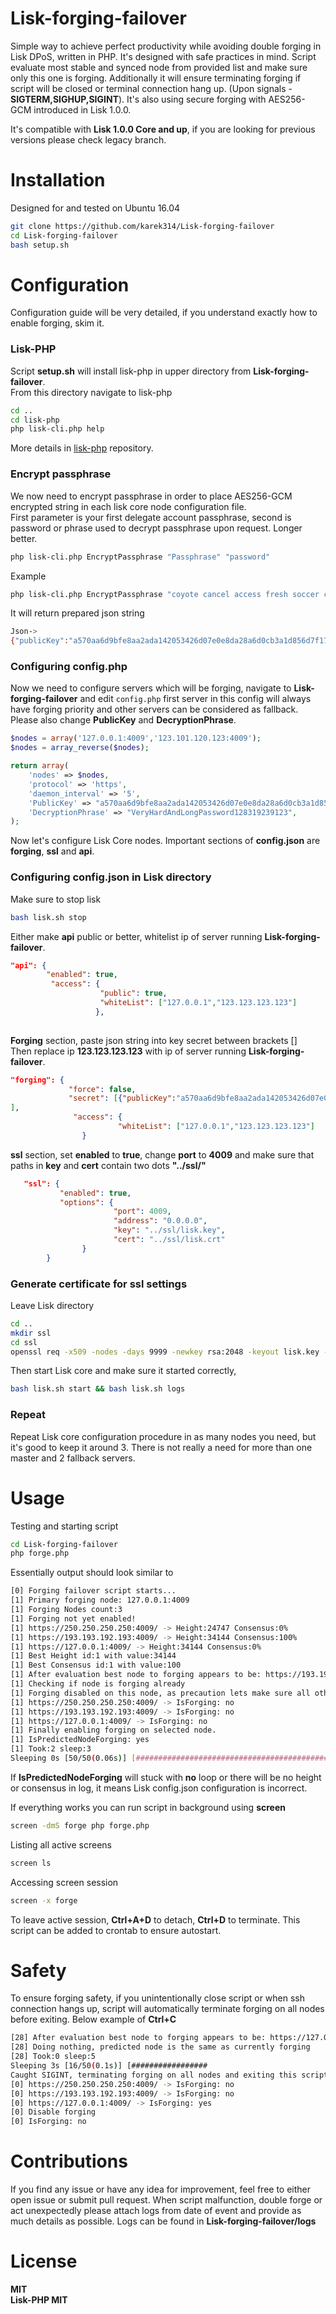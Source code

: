 # Lisk-forging-failover
Simple way to achieve perfect productivity while avoiding double forging in Lisk DPoS, written in PHP.
It's designed with safe practices in mind. Script evaluate most stable and synced node from provided list and make sure only this one is forging. Additionally it will ensure terminating forging if script will be closed or terminal connection hang up. (Upon signals - <b>SIGTERM,SIGHUP,SIGINT</b>). It's also using secure forging with AES256-GCM introduced in Lisk 1.0.0.

It's compatible with <b>Lisk 1.0.0 Core and up</b>, if you are looking for previous versions please check legacy branch.

# Installation
Designed for and tested on Ubuntu 16.04
```sh
git clone https://github.com/karek314/Lisk-forging-failover
cd Lisk-forging-failover
bash setup.sh
```

# Configuration
Configuration guide will be very detailed, if you understand exactly how to enable forging, skim it.<br>
### Lisk-PHP
Script <b>setup.sh</b> will install lisk-php in upper directory from <b>Lisk-forging-failover</b>.<br>
From this directory navigate to lisk-php
```sh
cd ..
cd lisk-php
php lisk-cli.php help
```
More details in [lisk-php](https://github.com/karek314/lisk-php) repository.
### Encrypt passphrase
We now need to encrypt passphrase in order to place AES256-GCM encrypted string in each lisk core node configuration file.<br>
First parameter is your first delegate account passphrase, second is password or phrase used to decrypt passphrase upon request. Longer better.
```sh
php lisk-cli.php EncryptPassphrase "Passphrase" "password"
```
Example
```sh
php lisk-cli.php EncryptPassphrase "coyote cancel access fresh soccer club subject salad veteran sheriff laundry square" "VeryHardAndLongPassword128319239123"
```
It will return prepared json string
```sh
Json->
{"publicKey":"a570aa6d9bfe8aa2ada142053426d07e0e8da28a6d0cb3a1d856d7f17156ae0b","encryptedSecret":"iterations=1&salt=0d1574a91e45fde38967153052fdb748&cipherText=5bada3a9fefba2e8a067c1ef761622a15ca092f17fead0aa3b1fdffee59422ffbae120cfbe59693f82f6075e38123884b5c3fa959fd34a8d6306c5a67a4caf0a17094024349880ca8825ef048d3641ee5a7f85&iv=787c6e0d160d95b3867a79c1&tag=6f44977c659a00d2f3dad383167501ea&version=1"}
```
### Configuring config.php
Now we need to configure servers which will be forging, navigate to <b>Lisk-forging-failover</b> and edit ```config.php``` first server in this config will always have forging priority and other servers can be considered as fallback. Please also change <b>PublicKey</b> and <b>DecryptionPhrase</b>.
```php
$nodes = array('127.0.0.1:4009','123.101.120.123:4009');
$nodes = array_reverse($nodes);

return array(
	'nodes' => $nodes,
	'protocol' => 'https',
	'daemon_interval' => '5',
	'PublicKey' => "a570aa6d9bfe8aa2ada142053426d07e0e8da28a6d0cb3a1d856d7f17156ae0b",
	'DecryptionPhrase' => "VeryHardAndLongPassword128319239123",
);
```

Now let's configure Lisk Core nodes. Important sections of <b>config.json</b> are <b>forging</b>, <b>ssl</b> and <b>api</b>.

### Configuring config.json in Lisk directory
Make sure to stop lisk
```sh
bash lisk.sh stop
```
Either make <b>api</b> public or better, whitelist ip of server running <b>Lisk-forging-failover</b>.
```json
"api": {
        "enabled": true,
         "access": {
                    "public": true,
                    "whiteList": ["127.0.0.1","123.123.123.123"]
                   },
		
```
<b>Forging</b> section, paste json string into key secret between brackets []<br>
Then replace ip <b>123.123.123.123</b> with ip of server running <b>Lisk-forging-failover</b>.
```json
"forging": {
             "force": false,
             "secret": [{"publicKey":"a570aa6d9bfe8aa2ada142053426d07e0e8da28a6d0cb3a1d856d7f17156ae0b","encryptedSecret":"iterations=1&salt=0d1574a91e45fde38967153052fdb748&cipherText=5bada3a9fefba2e8a067c1ef761622a15ca092f17fead0aa3b1fdffee59422ffbae120cfbe59693f82f6075e38123884b5c3fa959fd34a8d6306c5a67a4caf0a17094024349880ca8825ef048d3641ee5a7f85&iv=787c6e0d160d95b3867a79c1&tag=6f44977c659a00d2f3dad383167501ea&version=1"}
],
              "access": {
                    	"whiteList": ["127.0.0.1","123.123.123.123"]
                }
```
<b>ssl</b> section, set <b>enabled</b> to <b>true</b>, change <b>port</b> to <b>4009</b> and make sure that paths in <b>key</b> and <b>cert</b> contain two dots <b>"../ssl/"</b>
```json
   "ssl": {
           "enabled": true,
           "options": {
                       "port": 4009,
                       "address": "0.0.0.0",
                       "key": "../ssl/lisk.key",
                       "cert": "../ssl/lisk.crt"
                }
        }
```
### Generate certificate for ssl settings
Leave Lisk directory
```sh
cd ..
mkdir ssl
cd ssl
openssl req -x509 -nodes -days 9999 -newkey rsa:2048 -keyout lisk.key -out lisk.crt
```
Then start Lisk core and make sure it started correctly,
```sh
bash lisk.sh start && bash lisk.sh logs
```
### Repeat
Repeat Lisk core configuration procedure in as many nodes you need, but it's good to keep it around 3. There is not really a need for more than one master and 2 fallback servers.

# Usage
Testing and starting script
```sh
cd Lisk-forging-failover
php forge.php
```
Essentially output should look similar to
```sh
[0] Forging failover script starts...
[1] Primary forging node: 127.0.0.1:4009
[1] Forging Nodes count:3
[1] Forging not yet enabled!
[1] https://250.250.250.250:4009/ -> Height:24747 Consensus:0%
[1] https://193.193.192.193:4009/ -> Height:34144 Consensus:100%
[1] https://127.0.0.1:4009/ -> Height:34144 Consensus:0%
[1] Best Height id:1 with value:34144
[1] Best Consensus id:1 with value:100
[1] After evaluation best node to forging appears to be: https://193.193.192.193:4009/ with id:1
[1] Checking if node is forging already
[1] Forging disabled on this node, as precaution lets make sure all other nodes are not forging as well.
[1] https://250.250.250.250:4009/ -> IsForging: no
[1] https://193.193.192.193:4009/ -> IsForging: no
[1] https://127.0.0.1:4009/ -> IsForging: no
[1] Finally enabling forging on selected node.
[1] IsPredictedNodeForging: yes
[1] Took:2 sleep:3
Sleeping 0s [50/50(0.06s)] [###################################################] 100%
```
If <b>IsPredictedNodeForging</b> will stuck with <b>no</b> loop or there will be no height or consensus in log, it means Lisk config.json configuration is incorrect.

If everything works you can run script in background using <b>screen</b>
```sh
screen -dmS forge php forge.php
```
Listing all active screens
```sh
screen ls
```
Accessing screen session
```sh
screen -x forge
```
To leave active session, <b>Ctrl+A+D</b> to detach, <b>Ctrl+D</b> to terminate. This script can be added to crontab to ensure autostart.

# Safety
To ensure forging safety, if you unintentionally close script or when ssh connection hangs up, script will automatically terminate forging on all nodes before exiting. Below example of <b>Ctrl+C</b>
```sh
[28] After evaluation best node to forging appears to be: https://127.0.0.1:4009/ with id:2
[28] Doing nothing, predicted node is the same as currently forging
[28] Took:0 sleep:5
Sleeping 3s [16/50(0.1s)] [#################                                  ] 32%^C
Caught SIGINT, terminating forging on all nodes and exiting this script...
[0] https://250.250.250.250:4009/ -> IsForging: no
[0] https://193.193.192.193:4009/ -> IsForging: no
[0] https://127.0.0.1:4009/ -> IsForging: yes
[0] Disable forging
[0] IsForging: no
```

# Contributions
If you find any issue or have any idea for improvement, feel free to either open issue or submit pull request. When script malfunction, double forge or act unexpectedly please attach logs from date of event and provide as much details as possible.
Logs can be found in <b>Lisk-forging-failover/logs<b>

# License
MIT<br>
Lisk-PHP MIT

